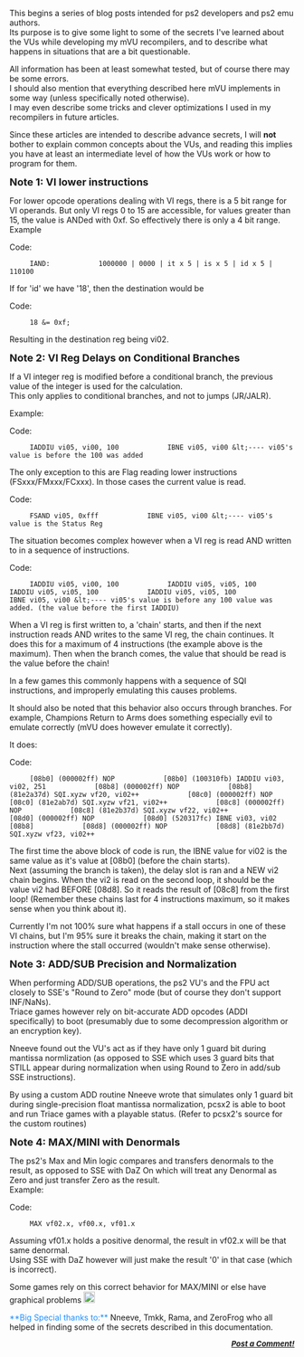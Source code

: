 <div class="single-article">

<div class="item-page clearfix">

<div style="text-align:center;">

</div>

This begins a series of blog posts intended for ps2 developers and ps2
emu authors.  
Its purpose is to give some light to some of the secrets I've learned
about the VUs while developing my mVU recompilers, and to describe what
happens in situations that are a bit questionable.  
  
All information has been at least somewhat tested, but of course there
may be some errors.  
I should also mention that everything described here mVU implements in
some way (unless specifically noted otherwise).  
I may even describe some tricks and clever optimizations I used in my
recompilers in future articles.  
  
Since these articles are intended to describe advance secrets, I will
**not** bother to explain common concepts about the VUs, and reading
this implies you have at least an intermediate level of how the VUs work
or how to program for them.

  
<span style="font-size: large;"> **Note 1: VI lower instructions**
</span>  
  
For lower opcode operations dealing with VI regs, there is a 5 bit range
for VI operands. But only VI regs 0 to 15 are accessible, for values
greater than 15, the value is ANDed with 0xf. So effectively there is
only a 4 bit range.  
Example

<div class="codeblock">

<div class="title">

Code:

</div>

<div class="body" dir="ltr">

`      IAND:            1000000 | 0000 | it x 5 | is x 5 | id x 5 | 110100     `

</div>

</div>

  
If for 'id' we have '18', then the destination would be

<div class="codeblock">

<div class="title">

Code:

</div>

<div class="body" dir="ltr">

`      18 &= 0xf;     `

</div>

</div>

Resulting in the destination reg being vi02.  
  
<span style="font-size: large;"> **Note 2: VI Reg Delays on Conditional
Branches** </span>  
  
If a VI integer reg is modified before a conditional branch, the
previous value of the integer is used for the calculation.  
This only applies to conditional branches, and not to jumps (JR/JALR).  
  
Example:

<div class="codeblock">

<div class="title">

Code:

</div>

<div class="body" dir="ltr">

`      IADDIU vi05, vi00, 100            IBNE vi05, vi00 &lt;---- vi05's value is before the 100 was added     `

</div>

</div>

  
The only exception to this are Flag reading lower instructions
(FSxxx/FMxxx/FCxxx). In those cases the current value is read.

<div class="codeblock">

<div class="title">

Code:

</div>

<div class="body" dir="ltr">

`      FSAND vi05, 0xfff            IBNE vi05, vi00 &lt;---- vi05's value is the Status Reg     `

</div>

</div>

  
The situation becomes complex however when a VI reg is read AND written
to in a sequence of instructions.

<div class="codeblock">

<div class="title">

Code:

</div>

<div class="body" dir="ltr">

`      IADDIU vi05, vi00, 100            IADDIU vi05, vi05, 100            IADDIU vi05, vi05, 100            IADDIU vi05, vi05, 100            IBNE vi05, vi00 &lt;---- vi05's value is before any 100 value was added. (the value before the first IADDIU)     `

</div>

</div>

  
When a VI reg is first written to, a 'chain' starts, and then if the
next instruction reads AND writes to the same VI reg, the chain
continues. It does this for a maximum of 4 instructions (the example
above is the maximum). Then when the branch comes, the value that should
be read is the value before the chain!  
  
In a few games this commonly happens with a sequence of SQI
instructions, and improperly emulating this causes problems.  
  
It should also be noted that this behavior also occurs through branches.
For example, Champions Return to Arms does something especially evil to
emulate correctly (mVU does however emulate it correctly).  
  
It does:

<div class="codeblock">

<div class="title">

Code:

</div>

<div class="body" dir="ltr">

`      [08b0] (000002ff) NOP            [08b0] (100310fb) IADDIU vi03, vi02, 251            [08b8] (000002ff) NOP            [08b8] (81e2a37d) SQI.xyzw vf20, vi02++            [08c0] (000002ff) NOP            [08c0] (81e2ab7d) SQI.xyzw vf21, vi02++            [08c8] (000002ff) NOP            [08c8] (81e2b37d) SQI.xyzw vf22, vi02++            [08d0] (000002ff) NOP            [08d0] (520317fc) IBNE vi03, vi02 [08b8]            [08d8] (000002ff) NOP            [08d8] (81e2bb7d) SQI.xyzw vf23, vi02++     `

</div>

</div>

  
The first time the above block of code is run, the IBNE value for vi02
is the same value as it's value at \[08b0\] (before the chain starts).  
Next (assuming the branch is taken), the delay slot is ran and a NEW vi2
chain begins. When the vi2 is read on the second loop, it should be the
value vi2 had BEFORE \[08d8\]. So it reads the result of \[08c8\] from
the first loop! (Remember these chains last for 4 instructions maximum,
so it makes sense when you think about it).  
  
Currently I'm not 100% sure what happens if a stall occurs in one of
these VI chains, but I'm 95% sure it breaks the chain, making it start
on the instruction where the stall occurred (wouldn't make sense
otherwise).  
  
<span style="font-size: large;"> **Note 3: ADD/SUB Precision and
Normalization** </span>  
  
When performing ADD/SUB operations, the ps2 VU's and the FPU act closely
to SSE's "Round to Zero" mode (but of course they don't support
INF/NaNs).  
Triace games however rely on bit-accurate ADD opcodes (ADDI
specifically) to boot (presumably due to some decompression algorithm or
an encryption key).  
  
Nneeve found out the VU's act as if they have only 1 guard bit during
mantissa normlization (as opposed to SSE which uses 3 guard bits that
STILL appear during normalization when using Round to Zero in add/sub
SSE instructions).  
  
By using a custom ADD routine Nneeve wrote that simulates only 1 guard
bit during single-precision float mantissa normalization, pcsx2 is able
to boot and run Triace games with a playable status. (Refer to pcsx2's
source for the custom routines)  
  
<span style="font-size: large;"> **Note 4: MAX/MINI with Denormals**
</span>  
  
The ps2's Max and Min logic compares and transfers denormals to the
result, as opposed to SSE with DaZ On which will treat any Denormal as
Zero and just transfer Zero as the result.  
Example:

<div class="codeblock">

<div class="title">

Code:

</div>

<div class="body" dir="ltr">

`      MAX vf02.x, vf00.x, vf01.x     `

</div>

</div>

  
Assuming vf01.x holds a positive denormal, the result in vf02.x will be
that same denormal.  
Using SSE with DaZ however will just make the result '0' in that case
(which is incorrect).  
  
Some games rely on this correct behavior for MAX/MINI or else have
graphical problems
<img src="https://pcsx2.net/images/stories/frontend/smilies/smile.gif" class="yvSmiley" width="20" height="20" alt="Smile" />  
  
<span style="color: #1e90ff;">  
**Big Special thanks to:** </span>  
Nneeve, Tmkk, Rama, and ZeroFrog who all helped in finding some of the
secrets described in this documentation.  
  

<div
style="font-style: italic; font-size: 10pt; font-weight: bold; text-align: right;">

[Post a Comment!](http://forums.pcsx2.net/thread-9893.html)

</div>

</div>

</div>
